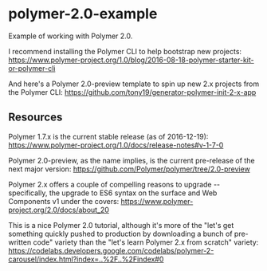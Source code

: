 # polymer-2.0-example
Example of working with Polymer 2.0.

I recommend installing the Polymer CLI to help bootstrap new projects:
https://www.polymer-project.org/1.0/blog/2016-08-18-polymer-starter-kit-or-polymer-cli

And here's a Polymer 2.0-preview template to spin up new 2.x projects from the Polymer CLI:
https://github.com/tony19/generator-polymer-init-2-x-app

## Resources

Polymer 1.7.x is the current stable release (as of 2016-12-19):
https://www.polymer-project.org/1.0/docs/release-notes#v-1-7-0

Polymer 2.0-preview, as the name implies, is the current pre-release of the next major version:
https://github.com/Polymer/polymer/tree/2.0-preview

Polymer 2.x offers a couple of compelling reasons to upgrade -- specifically, the upgrade to ES6 syntax on the surface and Web Components v1 under the covers:
https://www.polymer-project.org/2.0/docs/about_20

This is a nice Polymer 2.0 tutorial, although it's more of the "let's get something quickly pushed to production by downloading a bunch of pre-written code" variety than the "let's learn Polymer 2.x from scratch" variety: https://codelabs.developers.google.com/codelabs/polymer-2-carousel/index.html?index=..%2F..%2Findex#0
